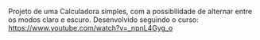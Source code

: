 Projeto de uma Calculadora simples, com a possibilidade de alternar entre os modos claro e escuro.
Desenvolvido seguindo o curso: https://www.youtube.com/watch?v=_npnL4Gyg_o

